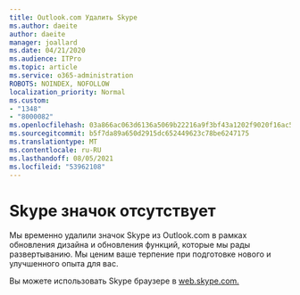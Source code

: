 ```yaml
---
title: Outlook.com Удалить Skype
ms.author: daeite
author: daeite
manager: joallard
ms.date: 04/21/2020
ms.audience: ITPro
ms.topic: article
ms.service: o365-administration
ROBOTS: NOINDEX, NOFOLLOW
localization_priority: Normal
ms.custom:
- "1348"
- "8000082"
ms.openlocfilehash: 03a866ac063d6136a5069b22216a9f3bf43a1202f9020f16ac5edb7cf89ce9ba
ms.sourcegitcommit: b5f7da89a650d2915dc652449623c78be6247175
ms.translationtype: MT
ms.contentlocale: ru-RU
ms.lasthandoff: 08/05/2021
ms.locfileid: "53962108"
---
```

# <a name="skype-icon-missing"></a>Skype значок отсутствует

Мы временно удалили значок Skype из Outlook.com в рамках обновления дизайна и обновления функций, которые мы рады развертыванию. Мы ценим ваше терпение при подготовке нового и улучшенного опыта для вас.

Вы можете использовать Skype браузере в [web.skype.com.](https://web.skype.com/)
